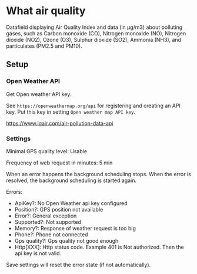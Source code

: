 # What air quality

Datafield displaying Air Quality Index and data (in μg/m3) about polluting gases, such as Carbon monoxide (CO), Nitrogen monoxide (NO), Nitrogen dioxide (NO2), Ozone (O3), Sulphur dioxide (SO2), Ammonia (NH3), and particulates (PM2.5 and PM10). 

## Setup

### Open Weather API

Get Open weather API key.

See `https://openweathermap.org/api` for registering and creating an API key.
Put this key in setting `Open weather map API key`.

https://www.iqair.com/air-pollution-data-api

### Settings

Minimal GPS quality level: Usable

Frequency of web request in minutes: 5 min

When an error happens the background scheduling stops. When the error is resolved, the background scheduling is started again.

Errors:
- ApiKey?: No Open Weather api key configured
- Position?: GPS position not available
- Error?: General exception
- Supported?: Not supported
- Memory?: Response of weather request is too big
- Phone?: Phone not connected
- Gps quality?: Gps quality not good enough
- Http[XXX]: Http status code. Example 401 is Not authorized. Then the api key is not valid.

Save settings will reset the error state (if not automatically).